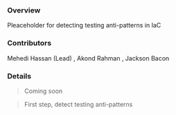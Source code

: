 ### Overview 

Pleaceholder for detecting testing anti-patterns in IaC 

### Contributors

Mehedi Hassan (Lead) , Akond Rahman , Jackson Bacon 

### Details 

> Coming soon 

> First step, detect testing anti-patterns 
